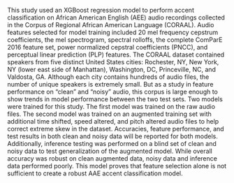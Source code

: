 This study used an XGBoost regression model to perform
accent classification on African American English (AEE) audio
recordings collected in the Corpus of Regional African
American Language (CORAAL). Audio features selected for
model training included 20 mel frequency cepstrum
coefficients, the mel spectrogram, spectral rolloffs, the
complete ComParE 2016 feature set, power normalized cepstral
coefficients (PNCC), and perceptual linear prediction (PLP)
features.
The CORAAL dataset contained speakers from five distinct
United States cities: Rochester, NY, New York, NY (lower east
side of Manhattan), Washington, DC, Princeville, NC, and
Valdosta, GA. Although each city contains hundreds of audio
files, the number of unique speakers is extremely small. But as
a study in feature performance on “clean” and “noisy” audio,
this corpus is large enough to show trends in model
performance between the two test sets.
Two models were trained for this study. The first model was
trained on the raw audio files. The second model was trained
on an augmented training set with additional time shifted, speed
altered, and pitch altered audio files to help correct extreme
skew in the dataset. Accuracies, feature performance, and test
results in both clean and noisy data will be reported for both
models. Additionally, inference testing was performed on a
blind set of clean and noisy data to test generalization of the
augmented model. While overall accuracy was robust on clean
augmented data, noisy data and inference data performed
poorly. This model proves that feature selection alone is not
sufficient to create a robust AAE accent classification model.
